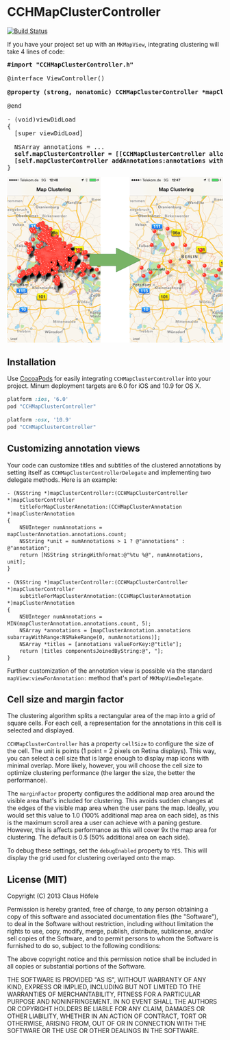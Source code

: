 CCHMapClusterController
=======================

[![Build Status](https://travis-ci.org/choefele/CCHMapClusterController.png?branch=master)](https://travis-ci.org/choefele/CCHMapClusterController)

If you have your project set up with an `MKMapView`, integrating clustering will take 4 lines of code:

<pre>
<b>#import "CCHMapClusterController.h"</b>
  
@interface ViewController()

<b>@property (strong, nonatomic) CCHMapClusterController *mapClusterController;</b>

@end

- (void)viewDidLoad
{
  [super viewDidLoad]
    
  NSArray annotations = ...
  <b>self.mapClusterController = [[CCHMapClusterController alloc] initWithMapView:self.mapView];
  [self.mapClusterController addAnnotations:annotations withCompletionHandler:NULL];</b>
}
</pre>

<p align="center" >
  <img src="MapClustering.png" alt="AFNetworking" title="Map Clustering">
</p>

## Installation

Use [CocoaPods](http://cocoapods.org) for easily integrating `CCHMapClusterController` into your project. Minum deployment targets are 6.0 for iOS and 10.9 for OS X.

```ruby
platform :ios, '6.0'
pod "CCHMapClusterController"
```

```ruby
platform :osx, '10.9'
pod "CCHMapClusterController"
```

## Customizing annotation views

Your code can customize titles and subtitles of the clustered annotations by setting itself as `CCHMapClusterControllerDelegate` and implementing two delegate methods. Here is an example:

    - (NSString *)mapClusterController:(CCHMapClusterController *)mapClusterController
        titleForMapClusterAnnotation:(CCHMapClusterAnnotation *)mapClusterAnnotation
    {
        NSUInteger numAnnotations = mapClusterAnnotation.annotations.count;
        NSString *unit = numAnnotations > 1 ? @"annotations" : @"annotation";
        return [NSString stringWithFormat:@"%tu %@", numAnnotations, unit];
    }

    - (NSString *)mapClusterController:(CCHMapClusterController *)mapClusterController
        subtitleForMapClusterAnnotation:(CCHMapClusterAnnotation *)mapClusterAnnotation
    {
        NSUInteger numAnnotations = MIN(mapClusterAnnotation.annotations.count, 5);
        NSArray *annotations = [mapClusterAnnotation.annotations subarrayWithRange:NSMakeRange(0, numAnnotations)];
        NSArray *titles = [annotations valueForKey:@"title"];
        return [titles componentsJoinedByString:@", "];
    }

Further customization of the annotation view is possible via the standard `mapView:viewForAnnotation:` method that's part of `MKMapViewDelegate`.

## Cell size and margin factor

The clustering algorithm splits a rectangular area of the map into a grid of square cells. For each cell, a representation for the annotations in this cell is selected and displayed. 

`CCHMapClusterController` has a property `cellSize` to configure the size of the cell. The unit is points (1 point = 2 pixels on Retina displays). This way, you can select a cell size that is large enough to display map icons with minimal overlap. More likely, however, you will choose the cell size to optimize clustering performance (the larger the size, the better the performance).

The `marginFactor` property configures the additional map area around the visible area that's included for clustering. This avoids sudden changes at the edges of the visible map area when the user pans the map. Ideally, you would set this value to 1.0 (100% additional map area on each side), as this is the maximum scroll area a user can achieve with a paning gesture. However, this is affects performance as this will cover 9x the map area for clustering. The default is 0.5 (50% additional area on each side).

To debug these settings, set the `debugEnabled` property to `YES`. This will display the grid used for clustering overlayed onto the map.

## License (MIT)

Copyright (C) 2013 Claus Höfele

Permission is hereby granted, free of charge, to any person obtaining a copy of this software and associated documentation files (the "Software"), to deal in the Software without restriction, including without limitation the rights to use, copy, modify, merge, publish, distribute, sublicense, and/or sell copies of the Software, and to permit persons to whom the Software is furnished to do so, subject to the following conditions:

The above copyright notice and this permission notice shall be included in all copies or substantial portions of the Software.

THE SOFTWARE IS PROVIDED "AS IS", WITHOUT WARRANTY OF ANY KIND, EXPRESS OR IMPLIED, INCLUDING BUT NOT LIMITED TO THE WARRANTIES OF MERCHANTABILITY, FITNESS FOR A PARTICULAR PURPOSE AND NONINFRINGEMENT. IN NO EVENT SHALL THE AUTHORS OR COPYRIGHT HOLDERS BE LIABLE FOR ANY CLAIM, DAMAGES OR OTHER LIABILITY, WHETHER IN AN ACTION OF CONTRACT, TORT OR OTHERWISE, ARISING FROM, OUT OF OR IN CONNECTION WITH THE SOFTWARE OR THE USE OR OTHER DEALINGS IN THE SOFTWARE.
